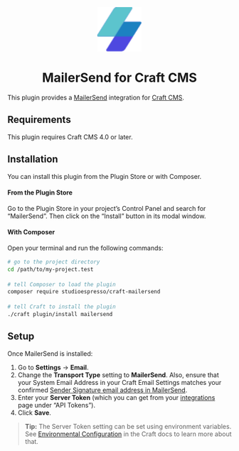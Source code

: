 <p align="center"><img src="./src/icon.svg" width="100" height="100" alt="Postmark icon"></p>

<h1 align="center">MailerSend for Craft CMS</h1>

This plugin provides a [MailerSend](https://www.mailersend.com) integration for [Craft CMS](https://craftcms.com/).

## Requirements

This plugin requires Craft CMS 4.0 or later.

## Installation

You can install this plugin from the Plugin Store or with Composer.

#### From the Plugin Store

Go to the Plugin Store in your project’s Control Panel and search for “MailerSend”. Then click on the “Install” button in its modal window.

#### With Composer

Open your terminal and run the following commands:

```bash
# go to the project directory
cd /path/to/my-project.test

# tell Composer to load the plugin
composer require studioespresso/craft-mailersend

# tell Craft to install the plugin
./craft plugin/install mailersend
```

## Setup

Once MailerSend is installed:

1. Go to **Settings** → **Email**.
2. Change the **Transport Type** setting to **MailerSend**. Also, ensure that your System Email Address in your Craft Email Settings matches your confirmed [Sender Signature email address in MailerSend](https://account.postmarkapp.com/signature_domains).
3. Enter your **Server Token** (which you can get from your [integrations](https://app.mailersend.com/api-tokens) page under “API Tokens”).
5. Click **Save**.

> **Tip:** The Server Token setting can be set using environment variables. See [Environmental Configuration](https://craftcms.com/docs/3.x/config/#environmental-configuration) in the Craft docs to learn more about that.